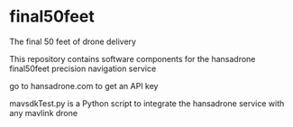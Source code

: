 # final50feet
The final 50 feet of drone delivery

This repository contains software components for the hansadrone final50feet precision navigation service

go to hansadrone.com to get an API key

mavsdkTest.py is a Python script to integrate the hansadrone service with any mavlink drone

